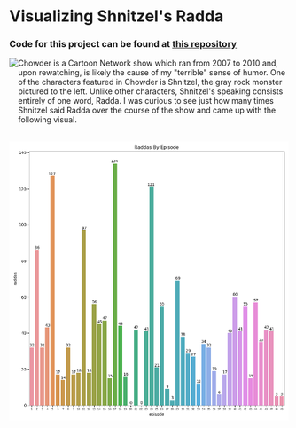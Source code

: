 # Visualizing Shnitzel's Radda

### Code for this project can be found at [this repository](https://github.com/a-camarillo/chowder-visualization)

<p>
<img align="left" src="https://i.cdn.turner.com/v5cache/CARTOON/site/Images/i22/chow_shnitzel_174x252.png" height="130" >
Chowder is a Cartoon Network show which ran from 2007 to 2010 and, upon rewatching, is likely the cause of my "terrible" sense of humor. One of the characters featured in Chowder is Shnitzel, the gray rock monster pictured to the left. Unlike other characters, Shnitzel's speaking consists entirely of one word, Radda. I was curious to see just how many times Shnitzel said Radda over the course of the show and came up with the following visual.
</p>

&nbsp;
![episodes](../chowder_viz/images/episodes.png)
